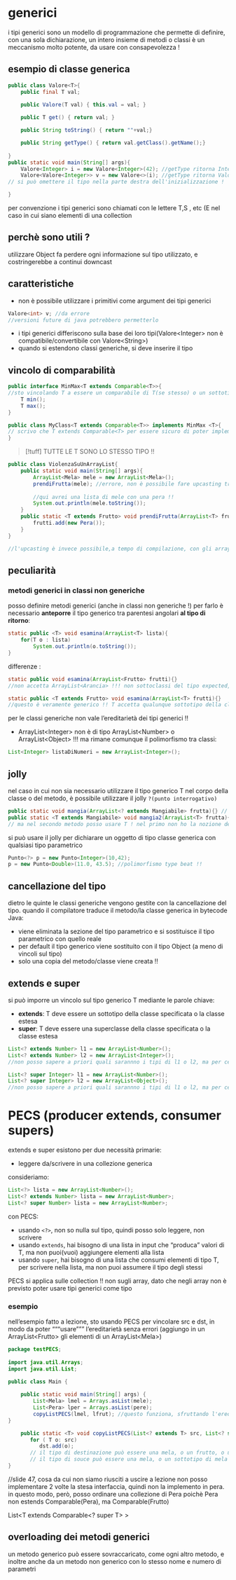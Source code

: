 
# generici
i tipi generici sono un modello di programmazione che permette di definire, con una sola dichiarazione, un intero insieme di metodi o classi
è un meccanismo molto potente, da usare con consapevolezza !

## esempio di classe generica 
```java
public class Valore<T>{
	public final T val;
	
	public Valore(T val) { this.val = val; }

	public T get() { return val; }

	public String toString() { return ""+val;}

	public String getType() { return val.getClass().getName();}
	
} 
public static void main(String[] args){
	Valore<Integer> i = new Valore<Integer>(42); //getType ritorna Integer
	Valore<Valore<Integer>> v = new Valore<>(i); //getType ritorna Valore
// si può omettere il tipo nella parte destra dell'inizializzazione !

}
```
per convenzione i tipi generici sono chiamati con le lettere T,S , etc (E nel caso in cui siano elementi di una collection
## perchè sono utili ?
utilizzare Object fa perdere ogni informazione sul tipo utilizzato, e costringerebbe a continui downcast
## caratteristiche 
- non è possibile utilizzare i primitivi come argument dei tipi generici
```java
Valore<int> v; //da errore
//versioni future di java potrebbero permetterlo
```

- i tipi generici differiscono sulla base dei loro tipi(Valore\<Integer> non è compatibile/convertibile con Valore\<String>)
- quando si estendono classi generiche, si deve inserire il tipo
## vincolo di comparabilità
```java
public interface MinMax<T extends Comparable<T>>{ 
//sto vincolando T a essere un comparabile di T(se stesso) o un sottotipo
	T min();
	T max();	
}

public class MyClass<T extends Comparable<T>> implements MinMax <T>{
// scrivo che T extends Comparable<T> per essere sicuro di poter implementare MinMax !! altrimenti potrei non esserne capace
}
```

>[!tuff] TUTTE LE T SONO LO STESSO TIPO !!

```java
public class ViolenzaSuUnArrayList{
	public static void main(String[] args){
		ArrayList<Mela> mele = new ArrayList<Mela>();
		prendiFrutta(mele); //errore, non è possibile fare upcasting tra tipi generici, altrimenti potrei aggiungere una pera ad un ArrayList di mele !!!
		
		//qui avrei una lista di mele con una pera !!
		System.out.println(mele.toString());
	}
	public static <T extends Frutto> void prendiFrutta(ArrayList<T> frutti){
		frutti.add(new Pera());
	}
}

//l'upcasting è invece possibile,a tempo di compilazione, con gli array, e fare la stessa cosa non darebbe errori ma  verrebbe lanciata un'eccezione
```

## peculiarità
### metodi generici in classi non generiche
posso definire metodi generici (anche in classi non generiche !)
per farlo è necessario **anteporre** il tipo generico tra parentesi angolari **al tipo di ritorno**:
```java
static public <T> void esamina(ArrayList<T> lista){
	for(T o : lista)
		System.out.println(o.toString());
}
```

differenze : 
```java
static public void esamina(ArrayList<Frutto> frutti){}
//non accetta ArrayList<Arancia> !!! non sottoclassi del tipo expected, e come visto prima i tipi generici differiscono sulla base dei oro tipi

static public <T extends Frutto> void esamina(ArrayList<T> frutti){}
//questo è veramente generico !! T accetta qualunque sottotipo della classe Frutto
```

per le classi generiche non vale l’ereditarietà dei tipi generici !!
- ArrayList\<Integer> non è di tipo ArrayList\<Number> o ArrayList\<Object>  !!!
ma rimane comunque il polimorfismo tra classi:
```java
List<Integer> listaDiNumeri = new ArrayList<Integer>();
```

## jolly
nel caso in cui non sia necessario utilizzare il tipo generico T nel corpo della classe o del metodo, è possibile utilizzare il jolly  `?(punto interrogativo)`
```java
public static void mangia(ArrayList<? extends Mangiabile> frutta){} // equivale a 
public static <T extends Mangiabile> void mangia2(ArrayList<T> frutta){} 
// ma nel secondo metodo posso usare T ! nel primo non ho la nozione del tipo utilizzato
```
si può usare il jolly per dichiarare un oggetto di tipo classe generica con qualsiasi tipo parametrico
```java
Punto<?> p = new Punto<Integer>(10,42);
p = new Punto<Double>(11.0, 43.5); //polimorfismo type beat !!
```

## cancellazione del tipo
dietro le quinte le classi generiche vengono gestite con la cancellazione del tipo.
quando il compilatore traduce il metodo/la classe generica in bytecode Java:
- viene eliminata la sezione del tipo parametrico e si sostituisce il tipo parametrico con quello reale
- per default il tipo generico viene sostituito con il tipo Object (a meno di vincoli sul tipo)
- solo una copia del metodo/classe viene creata !!
## extends e super
si può imporre un vincolo sul tipo generico T mediante le parole chiave:
- **extends**: T deve essere un sottotipo della classe specificata o la classe estesa
- **super**: T deve essere una superclasse della classe specificata o la classe estesa
```java
List<? extends Number> l1 = new ArrayList<Number>();
List<? extends Number> l2 = new ArrayList<Integer>();
//non posso sapere a priori quali sarannno i tipi di l1 o l2, ma per certo saprò che saranno tipo/sottotipo di Number

List<? super Integer> l1 = new ArrayList<Number>();
List<? super Integer> l2 = new ArrayList<Object>();
//non posso sapere a priori quali sarannno i tipi di l1 o l2, ma per certo saprò che saranno tipo/supertipo di Integer(posso assumere che saranno certamente Object)
```

# PECS (producer extends, consumer supers)
extends e super esistono per due necessità primarie:
- leggere da/scrivere in una collezione generica

consideriamo: 
```java
List<?> lista = new ArrayList<Number>();
List<? extends Number> lista = new ArrayList<Number>;
List<? super Number> lista = new ArrayList<Number>;
```
con PECS:
- usando `<?>`, non so nulla sul tipo, quindi posso solo leggere, non scrivere
- usando `extends`, hai bisogno di una lista in input che “produca” valori di T, ma non puoi(vuoi) aggiungere elementi alla lista
- usando `super`, hai bisogno di una lista che consumi elementi di tipo T, per scrivere nella lista, ma non puoi assumere il tipo degli stessi

 PECS si applica sulle collection !! non sugli array, dato che negli array non è previsto poter usare tipi generici come tipo
 
### esempio
nell’esempio fatto a lezione, sto usando PECS per vincolare src e dst, in modo da poter “““usare””” l’ereditarietà senza errori (aggiungo in un ArrayList\<Frutto> gli elementi di un ArrayList\<Mela>)
```java
package testPECS;  
  
import java.util.Arrays;  
import java.util.List;  
  
public class Main {  

    public static void main(String[] args) {  
		List<Mela> lmel = Arrays.asList(mele);  
        List<Pera> lper = Arrays.asList(pere);  
        copyListPECS(lmel, lfrut); //questo funziona, sfruttando l'ereditarietà pur non avendo il polimorfismo tra tipi generici !!   
}  

    public static <T> void copyListPECS(List<? extends T> src, List<? super T> dst) {  
       for ( T o: src)  
          dst.add(o);  
       // il tipo di destinazione può essere una mela, o un frutto, o un object  
       // il tipo di souce può essere una mela, o un sottotipo di mela    }  
}
```

//slide 47, cosa da cui non siamo riusciti a uscire a lezione
non posso implementare 2 volte la stesa interfaccia, quindi non la implemento in pera. in questo modo, però, posso ordinare una collezione di Pera poichè Pera non estends Comparable(Pera), ma Comparable(Frutto)

List\<T extends Comparable\<? super T> >
## overloading dei metodi generici
un metodo generico può essere sovraccaricato, come ogni altro metodo, e inoltre anche da un metodo non generico con lo stesso nome e numero di parametri
